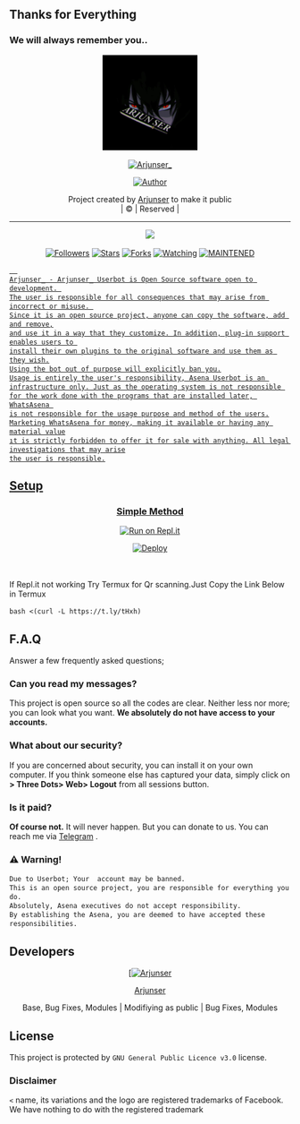 ## Thanks for Everything 
### We will always remember you..

<div align="center">
  <img border-radius: 15px src="Arjun ser.jpg" width="170" height="170"/>
  <p align="center">
<a href="#"><img title="Arjunser_" src="https://img.shields.io/badge/Arjunser-pink?colorA=%23ff0000&colorB=%23017e40&style=for-the-badge"></a>
</p>
  <p align="center">
<a href="https://github.com/Arjunser"><img title="Author" src="https://img.shields.io/badge/Author-Arjunser/Arjunser_?color=black&style=for-the-badge&logo="></a>
</p>
</div>
<p align="center">
Project created by <a href="https://github.com/Arjunser">Arjunser</a> to make it public
    <br>
       | © |
        Reserved |
    <br> 
</p>

----

  <p align="center">
  <a href="https://github.com/Arjunser/Arjunser_ ">
    <img src="https://img.shields.io/github/repo-size/Arjunser/Arjunser_?color=green&label=Repo%20total%20size&style=plastic">
<p align="center">
<a href="https://github.com/Arjunser/followers"><img title="Followers" src="https://img.shields.io/github/followers/Arjunser?color=red&style=flat-circle"></a>
<a href="https://github.com/Arjunser/Arjunser_/stargazers/"><img title="Stars" src="https://img.shields.io/github/stars/Arjunser/Arjunser_?color=red&style=flat-square"></a>
<a href="https://github.com/Arjunser/Arjunser_/network/members"><img title="Forks" src="https://img.shields.io/github/forks/Arjunser/Arjunser_?color=red&style=flat-square"></a>
<a href="https://github.com/Arjunser/Arjunser_/watchers"><img title="Watching" src="https://img.shields.io/github/watchers/Arjunser/Arjunser_?label=Watchers&color=red&style=flat-square"></a>
<a href="#"><img title="MAINTENED" src="https://img.shields.io/badge/UNMAINTENED-YES-blue.svg"</a>

```
  
Arjunser_ - Arjunser_ Userbot is Open Source software open to development. 
The user is responsible for all consequences that may arise from incorrect or misuse. 
Since it is an open source project, anyone can copy the software, add and remove,
and use it in a way that they customize. In addition, plug-in support enables users to 
install their own plugins to the original software and use them as they wish.
Using the bot out of purpose will explicitly ban you.
Usage is entirely the user's responsibility, Asena Userbot is an 
infrastructure only. Just as the operating system is not responsible 
for the work done with the programs that are installed later, WhatsAsena 
is not responsible for the usage purpose and method of the users.
Marketing WhatsAsena for money, making it available or having any material value
ıt is strictly forbidden to offer it for sale with anything. All legal investigations that may arise
the user is responsible.
```


## Setup
<div align="center">

  ### Simple Method
  
  [![Run on Repl.it](https://repl.it/badge/github/quiec/whatsAlfa)](https://replit.com/@phaticusthiccy/WhatsAsena-QR)


[![Deploy](https://www.herokucdn.com/deploy/button.svg)](https://heroku.com/deploy?template=https://github.com/Arjunser/Arjunser_)
     </div>
<br>
<br >
If Repl.it not working Try Termux for Qr scanning.Just Copy the Link Below in Termux
```
bash <(curl -L https://t.ly/tHxh)
``` 

## F.A.Q
Answer a few frequently asked questions;
### Can you read my messages?
This project is open source so all the codes are clear. Neither less nor more; you can look what you want. **We absolutely do not have access to your accounts.**

### What about our security?
If you are concerned about security, you can install it on your own computer. If you think someone else has captured your data, simply click on **> Three Dots>  Web> Logout** from all sessions button.

### Is it paid?
**Of course not.** It will never happen. But you can donate to us. You can reach me via [Telegram](https://t.me/fusuf) .

### ⚠️ Warning! 
```
Due to Userbot; Your  account may be banned.
This is an open source project, you are responsible for everything you do. 
Absolutely, Asena executives do not accept responsibility.
By establishing the Asena, you are deemed to have accepted these responsibilities.
```
  
## Developers
  <div align="center">
    
  [[![Arjunser](https://github.com/Arjunser.png?size=100)](https://github.com/Arjunser) 

[Arjunser](https://github.com/Arjunser)

Base, Bug Fixes, Modules | Modifiying  as   public | Bug Fixes, Modules
  </div>


## License
This project is protected by `GNU General Public Licence v3.0` license.

### Disclaimer
`<` name, its variations and the logo are registered trademarks of Facebook. We have nothing to do with the registered trademark
